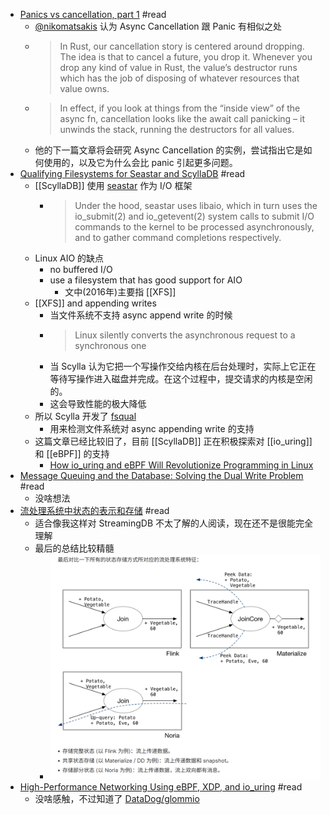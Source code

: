 - [Panics vs cancellation, part 1](https://smallcultfollowing.com/babysteps/blog/2022/01/27/panics-vs-cancellation-part-1/) #read
	- [@nikomatsakis](https://github.com/nikomatsakis) 认为 Async Cancellation 跟 Panic 有相似之处
	- > In Rust, our cancellation story is centered around dropping. The idea is that to cancel a future, you drop it. Whenever you drop any kind of value in Rust, the value’s destructor runs which has the job of disposing of whatever resources that value owns.
	- > In effect, if you look at things from the “inside view” of the async fn, cancellation looks like the await call panicking – it unwinds the stack, running the destructors for all values.
	- 他的下一篇文章将会研究 Async Cancellation 的实例，尝试指出它是如何使用的，以及它为什么会比 panic 引起更多问题。
- [Qualifying Filesystems for Seastar and ScyllaDB](https://www.scylladb.com/2016/02/09/qualifying-filesystems/) #read
	- [[ScyllaDB]] 使用 [seastar](http://seastar.io/) 作为 I/O 框架
		- > Under the hood, seastar uses libaio, which in turn uses the io_submit(2) and io_getevent(2) system calls to submit I/O commands to the kernel to be processed asynchronously, and to gather command completions respectively.
	- Linux AIO 的缺点
		- no buffered I/O
		- use a filesystem that has good support for AIO
			- 文中(2016年)主要指 [[XFS]]
	- [[XFS]] and appending writes
		- 当文件系统不支持 async append write 的时候
		- > Linux silently converts the asynchronous request to a synchronous one
		- 当 Scylla 认为它把一个写操作交给内核在后台处理时，实际上它正在等待写操作进入磁盘并完成。在这个过程中，提交请求的内核是空闲的。
		- 这会导致性能的极大降低
	- 所以 Scylla 开发了 [fsqual](https://github.com/avikivity/fsqual)
		- 用来检测文件系统对 async appending write 的支持
	- 这篇文章已经比较旧了，目前 [[ScyllaDB]] 正在积极探索对 [[io_uring]] 和 [[eBPF]] 的支持
		- [How io_uring and eBPF Will Revolutionize Programming in Linux](https://www.scylladb.com/2020/05/05/how-io_uring-and-ebpf-will-revolutionize-programming-in-linux/)
- [Message Queuing and the Database: Solving the Dual Write Problem](https://www.cockroachlabs.com/blog/message-queuing-database-kafka/) #read
	- 没啥想法
- [流处理系统中状态的表示和存储](https://www.skyzh.dev/posts/articles/2022-01-15-store-of-streaming-states/) #read
	- 适合像我这样对 StreamingDB 不太了解的人阅读，现在还不是很能完全理解
	- 最后的总结比较精髓
		- ![image.png](../assets/image_1643552085940_0.png)
- [High-Performance Networking Using eBPF, XDP, and io_uring](https://www.p99conf.io/session/high-performance-networking-using-ebpf-xdp-and-io_uring/) #read
	- 没啥感触，不过知道了 [DataDog/glommio](https://github.com/DataDog/glommio)